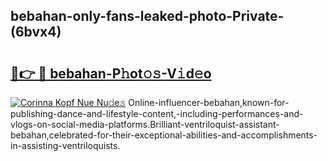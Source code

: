 ## bebahan-only-fans​-leaked-photo​-Private-(6bvx4)


# <h2><a href="https://mediaupload.pro?title=bebahan&ref=git">🔗👉 🔴 bebahan-P𝚑ot𝚘𝚜-V𝚒d𝚎o</a></h2>

[![Corinna Kopf Nue Nu𝚍e𝚜](https://i.imgur.com/0qMVB7G.gif)](https://mediaupload.pro?title=bebahan&ref=git)
Online-influencer-bebahan,known-for-publishing-dance-and-lifestyle-content,-including-performances-and-vlogs-on-social-media-platforms.Brilliant-ventriloquist-assistant-bebahan,celebrated-for-their-exceptional-abilities-and-accomplishments-in-assisting-ventriloquists.  